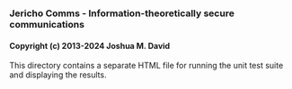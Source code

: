 ### Jericho Comms - Information-theoretically secure communications
#### Copyright (c) 2013-2024  Joshua M. David


This directory contains a separate HTML file for running the unit test suite and displaying the results.